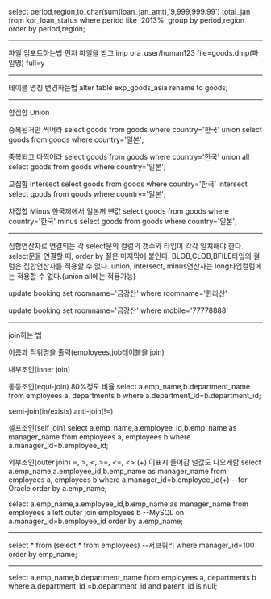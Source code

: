 select period,region,to_char(sum(loan_jan_amt),'9,999,999.99') total_jan
    from kor_loan_status
    where period like '2013%'
    group by period,region
    order by period,region;


-------------------------------------------------------
파일 임포트하는법 
먼저 파일을 받고
imp ora_user/human123 file=goods.dmp(파일명) full=y


--------------------------------
테이블 명칭 변경하는법
alter table exp_goods_asia rename to goods;


-----------------------------------------------
합집합 Union

중복된거만 찍어라
select goods from goods where country='한국'
union 
select goods from goods where country='일본';

중복되고 다찍어라
select goods from goods where country='한국'
union all
select goods from goods where country='일본';

교집합 Intersect 
select goods from goods where country='한국'
intersect
select goods from goods where country='일본';

차집합 Minus
한국꺼에서 일본꺼 뺸값
select goods from goods where country='한국'
minus
select goods from goods where country='일본';

------------------------
집합연산자로 연결되는 각 select문의 컬럼의 갯수와 타입이 각각 일치해야 한다.
select문을 연결할 때, order by 절은 마지막에 붙인다.
BLOB,CLOB,BFILE타입의 컬럼은 집합연산자를 적용할 수 없다.
union, intersect, minus연산자는 long타입컬럼에는 적용할 수 없다.(union all에는 적용가능)


update booking set roomname='금강산' where roomname='한라산'


update booking set roomname='금강산' where mobile='77778888'



-----------------------------------
join하는 법

이름과 직위명을 출력(employees,job테이블을 join)

내부조인(inner join)

동등조인(equi-join) 80%정도 비율
select a.emp_name,b.department_name
from employees a, departments b
where a.department_id=b.department_id;

semi-join(in/exists)
anti-join(!=)

셀프조인(self join)
select a.emp_name,a.employee_id,b.emp_name as manager_name
    from employees a, employees b
    where a.manager_id=b.employee_id;

외부조인(outer join) 
=, >, <, >=, <=, <>
(+) 이표시 들어감 널값도 나오게함
select a.emp_name,a.employee_id,b.emp_name as manager_name
    from employees a, employees b
    where a.manager_id=b.employee_id(+)  --for Oracle
    order by a.emp_name;    


 select a.emp_name,a.employee_id,b.emp_name as manager_name
    from employees a left outer join employees b --MySQL
    on a.manager_id=b.employee_id
    order by a.emp_name;   

----------------------------------------
select *
    from (select * from employees) --서브쿼리
    where manager_id=100
    order by emp_name;    


-------------------------------------------
select a.emp_name,b.department_name
from employees a, departments b
where a.department_id =b.department_id and parent_id is null;    